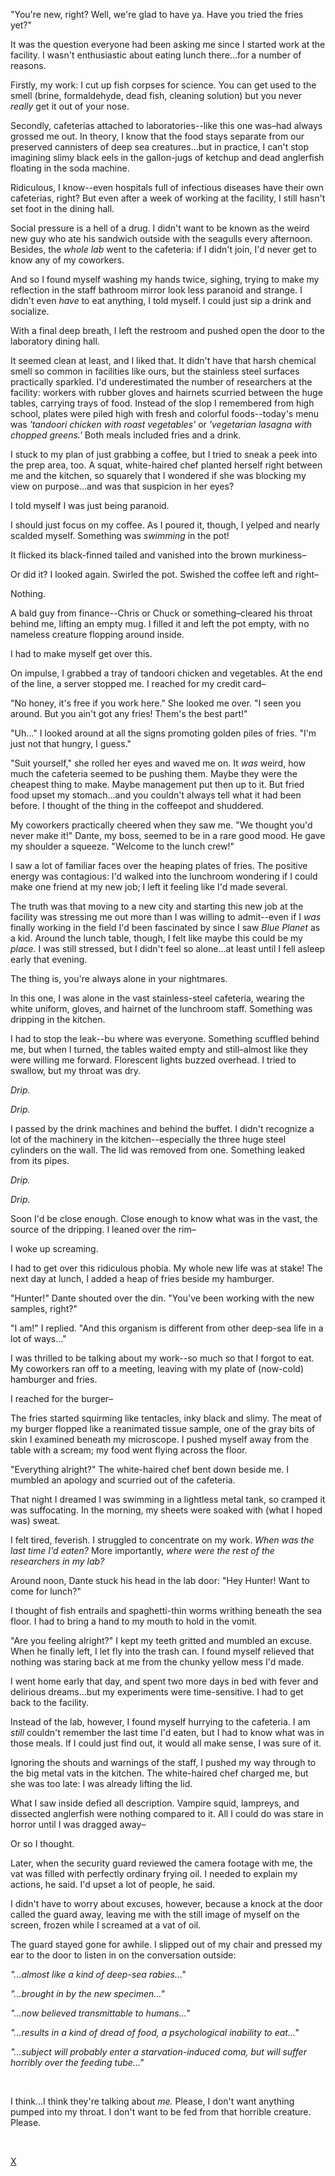 "You're new, right? Well, we're glad to have ya. Have you tried the fries yet?"

It was the question everyone had been asking me since I started work at the facility. I wasn't enthusiastic about eating lunch there…for a number of reasons.

Firstly, my work: I cut up fish corpses for science. You can get used to the smell (brine, formaldehyde, dead fish, cleaning solution) but you never *really* get it out of your nose. 

Secondly, cafeterias attached to laboratories--like this one was–had always grossed me out. In theory, I know that the food stays separate from our preserved cannisters of deep sea creatures…but in practice, I can't stop imagining slimy black eels in the gallon-jugs of ketchup and dead anglerfish floating in the soda machine.

Ridiculous, I know--even hospitals full of infectious diseases have their own cafeterias, right? But even after a week of working at the facility, I still hasn't set foot in the dining hall.

Social pressure is a hell of a drug. I didn't want to be known as the weird new guy who ate his sandwich outside with the seagulls every afternoon. Besides, the *whole lab* went to the cafeteria: if I didn't join, I'd never get to know any of my coworkers.

And so I found myself washing my hands twice, sighing, trying to make my reflection in the staff bathroom mirror look less paranoid and strange. I didn't even *have* to eat anything, I told myself. I could just sip a drink and socialize. 

With a final deep breath, I left the restroom and pushed open the door to the laboratory dining hall. 

It seemed clean at least, and I liked that. It didn't have that harsh chemical smell so common in facilities like ours, but the stainless steel surfaces practically sparkled. I'd underestimated the number of researchers at the facility: workers with rubber gloves and hairnets scurried between the huge tables, carrying trays of food. Instead of the slop I remembered from high school, plates were piled high with fresh and colorful foods--today's menu was *'tandoori chicken with roast vegetables'* or *'vegetarian lasagna with chopped greens.'* Both meals included fries and a drink. 

I stuck to my plan of just grabbing a coffee, but I tried to sneak a peek into the prep area, too. A squat, white-haired chef planted herself right between me and the kitchen, so squarely that I wondered if she was blocking my view on purpose…and was that suspicion in her eyes?

I told myself I was just being paranoid.

I should just focus on my coffee. As I poured it, though, I yelped and nearly scalded myself. Something was *swimming* in the pot! 

It flicked its black-finned tailed and vanished into the brown murkiness–

Or did it? I looked again. Swirled the pot. Swished the coffee left and right–

Nothing.

A bald guy from finance--Chris or Chuck or something–cleared his throat behind me, lifting an empty mug. I filled it and left the pot empty, with no nameless creature flopping around inside.

I had to make myself get over this. 

On impulse, I grabbed a tray of tandoori chicken and vegetables. At the end of the line, a server stopped me. I reached for my credit card–

"No honey, it's free if you work here." She looked me over. "I seen you around. But you ain't got any fries! Them's the best part!"

"Uh…" I looked around at all the signs promoting golden piles of fries. "I'm just not that hungry, I guess." 

"Suit yourself," she rolled her eyes and waved me on. It *was* weird, how much the cafeteria seemed to be pushing them. Maybe they were the cheapest thing to make. Maybe management put then up to it. But fried food upset my stomach…and you couldn't always tell what it had been before. I thought of the thing in the coffeepot and shuddered.

My coworkers practically cheered when they saw me. "We thought you'd never make it!" Dante, my boss, seemed to be in a rare good mood. He gave my shoulder a squeeze.  "Welcome to the lunch crew!" 

I saw a lot of familiar faces over the heaping plates of fries. The positive energy was contagious: I'd walked into the lunchroom wondering if I could make one friend at my new job; I left it feeling like I'd made several. 

The truth was that moving to a new city and starting this new job at the facility was stressing me out more than I was willing to admit--even if I *was* finally working in the field I'd been fascinated by since I saw *Blue Planet* as a kid. Around the lunch table, though, I felt like maybe this could be my *place.* I was still stressed, but I didn't feel so alone…at least until I fell asleep early that evening.

The thing is, you're always alone in your nightmares.

In this one, I was alone in the vast stainless-steel cafeteria, wearing the white uniform, gloves, and hairnet of the lunchroom staff. Something was dripping in the kitchen.

I had to stop the leak--bu where was everyone. Something scuffled behind me, but when I turned, the tables waited empty and still–almost like they were willing me forward. Florescent lights buzzed overhead. I tried to swallow, but my throat was dry.

*Drip.*

*Drip.*

I passed by the drink machines and behind the buffet. I didn't recognize a lot of the machinery in the kitchen--especially the three huge steel cylinders on the wall. The lid was removed from one. Something leaked from its pipes.

*Drip.*

*Drip.* 

Soon I'd be close enough. Close enough to know what was in the vast, the source of the dripping. I leaned over the rim–

I woke up screaming.

I had to get over this ridiculous phobia. My whole new life was at stake! The next day at lunch, I added a heap of fries beside my hamburger.

"Hunter!" Dante shouted over the din. "You've been working with the new samples, right?"

"I am!" I replied. "And this organism is different from other deep-sea life in a lot of ways…"

I was thrilled to be talking about my work--so much so that I forgot to eat. My coworkers ran off to a meeting, leaving with my plate of (now-cold) hamburger and fries. 

I reached for the burger–

The fries started squirming like tentacles, inky black and slimy. The meat of my burger flopped like a reanimated tissue sample, one of the gray bits of skin I examined beneath my microscope. I pushed myself away from the table with a scream; my food went flying across the floor. 

"Everything alright?" The white-haired chef bent down beside me. I mumbled an apology and scurried out of the cafeteria. 

That night I dreamed I was swimming in a lightless metal tank, so cramped it was suffocating. In the morning, my sheets were soaked with (what I hoped was) sweat.

I felt tired, feverish. I struggled to concentrate on my work. *When was the last time I'd eaten?* More importantly, *where were the rest of the researchers in my lab?*

Around noon, Dante stuck his head in the lab door: "Hey Hunter! Want to come for lunch?"

I thought of fish entrails and spaghetti-thin worms writhing beneath the sea floor. I had to bring a hand to my mouth to hold in the vomit. 

"Are you feeling alright?" I kept my teeth gritted and mumbled an excuse. When he finally left, I let fly into the trash can. I found myself relieved that nothing was staring back at me from the chunky yellow mess I'd made.

I went home early that day, and spent two more days in bed with fever and delirious dreams…but my experiments were time-sensitive. I had to get back to the facility. 

Instead of the lab, however, I found myself hurrying to the cafeteria. I am *still* couldn't remember the last time I'd eaten, but I had to know what was in those meals. If I could just find out, it would all make sense, I was sure of it.

Ignoring the shouts and warnings of the staff, I pushed my way through to the big metal vats in the kitchen. The white-haired chef charged me, but she was too late: I was already lifting the lid.

What I saw inside defied all description. Vampire squid, lampreys, and dissected anglerfish were nothing compared to it. All I could do was stare in horror until I was dragged away–

Or so I thought. 

Later, when the security guard reviewed the camera footage with me, the vat was filled with perfectly ordinary frying oil. I needed to explain my actions, he said. I'd upset a lot of people, he said. 

I didn't have to worry about excuses, however, because a knock at the door called the guard away, leaving me with the still image of myself on the screen, frozen while I screamed at a vat of oil. 

The guard stayed gone for awhile. I slipped out of my chair and pressed my ear to the door to listen in on the conversation outside:

*"...almost like a kind of deep-sea rabies…"*

*"...brought in by the new specimen…"*

*"...now believed transmittable to humans…"*

*"...results in a kind of dread of food, a psychological inability to eat…"*

*"...subject will probably enter a starvation-induced coma, but will suffer horribly over the feeding tube…"*  


&#x200B;

I think…I think they're talking about *me.* Please, I don't want anything pumped into my throat. I don't want to be fed from that horrible creature. Please.   


&#x200B;

[X](https://www.reddit.com/r/beardify)